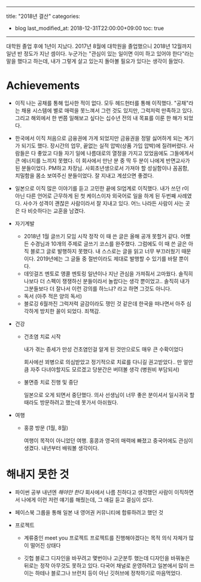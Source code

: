 
---
title: "2018년 결산"
categories: 
  - blog
last_modified_at: 2018-12-31T22:00:00+09:00
toc: true
---

대학원 졸업 후에 1년이 지났다. 2017년 8월에 대학원을 졸업했으니 2018년 12월까지 일년 반 정도가 지난 셈이다.
누군가는 "관심이 있는 일이면 이미 하고 있어야 한다"라는 말을 했다고 하는데, 내가 그렇게 살고 있는지 돌아볼 필요가 있다는 생각이 들었다. 

# Achievements

- 이직
나는 공채를 통해 입사한 적이 없다. 모두 헤드헌터를 통해 이직했다. "공채"라는 채용 시스템에 별로 매력을 못느껴서 그런 것도 있지만, 그럭저럭 만족하고 있다. 
그리고 해외에서 한 번쯤 일해보고 싶다는 십수년 전의 내 목표를 이룬 한 해가 되었다. 

- 한국에서 이직
처음으로 금융권에 가게 되었지만 금융권을 정말 싫어하게 되는 계기가 되기도 했다. 장시간의 업무, 끝없는 실적 압박(상품 가입 압박)에 질려버렸다. 사람들은 다 좋았고 다들 자기 일에 나름대로의 열정을 가지고 있었음에도 그들에게서 큰 에너지를 느끼지 못했다. 이 회사에서 만난 분 중 딱 두 분이 나에게 반면교사가 된 분들이었다. PM하고 차장님. 사회초년생으로서 가져야 할 성실함이나 꼼꼼함, 치밀함을 몸소 보여주신 분들이었다. 잘 지내고 계셨으면 좋겠다.
- 일본으로 이직
많은 이야기를 듣고 고민한 끝에 SI업계로 이직했다. 내가 쓰던 r이 아닌 다른 언어로 근무하게 된 첫 케이스이자 외국어로 일을 하게 된 두번째 사례였다. 사수가 성격이 괜찮은 사람이라서 잘 지내고 있다. 어느 나라든 사람이 사는 곳은 다 비슷하다는 교훈을 남겼다. 

- 자기계발
    - 2018년 1월 글쓰기 모임 시작
        정작 이 때 쓴 글은 올해 공개 못할거 같다. 어쨌든 수경님과 10개의 주제로 글쓰기 코스를 완주했다. 그럼에도 이 때 쓴 글은 아직 블로그 글로 발행하지 못했다. 내 스스로는 글을 읽고 너무 부끄러웠기 때문이다. 2019년에는 그 글들 중 절반이라도 제대로 발행할 수 있기를 바랄 뿐이다. 
    - 데잇걸즈 멘토로 앵콜 멘토링
        일년이나 지난 관심을 가져줘서 고마웠다. 솔직히 나보다 더 스펙이 쟁쟁하신 분들이라서 놀랍다는 생각 뿐이었고.. 솔직히 내가 그분들보다 더 잘나서 이런 강의를 하느냐? 라고 하면 그것도 아니다. 
    - 독서 (아주 적은 양의 독서)
    - 블로깅
        6월까진 그럭저럭 글감이라도 쟁인 것 같은데 한국을 떠나면서 아주 심각하게 방치한 꼴이 되었다. 죄책감. 

- 건강
    - 건초염 치료 시작

        내가 겪는 증세가 만성 건초염인걸 알게 된 것만으로도 매우 큰 수확이었다

        회사에선 꾀병으로 의심받았고 정기적으로 치료를 다니길 권고받았다.. 만 얼만큼 자주 다녀야할지도 모르겠고 당분간은 버텨볼 생각 (병원비 부담되서) 

    - 불면증 치료 진행 및 중단

        일본으로 오게 되면서 중단했다. 의사 선생님이 너무 좋은 분이셔서 일시귀국 할 때라도 방문하려고 했는데 못가서 아쉬웠다. 

- 여행
    - 홍콩 방문 (1월, 8월)

        여행이 목적이 아니었던 여행. 홍콩과 영국의 매력에 빠졌고 중국어에도 관심이 생겼다. 내년부터 배워볼 생각이다. 

# 해내지 못한 것

- 파이썬 공부
    내년엔 *해야만 한다* 
    회사에서 나름 친하다고 생각했던 사람이 이직하면서 나에게 이런 저런 얘기를 해줬는데, 그 얘길 듣고 결심이 섰다.  

- 페이스북 그룹을 통해 일본 내 영어권 커뮤니티에 합류하려고 했던 것
- 프로젝트
    - 계류중인 meet you 프로젝트
        프로젝트를 진행해야겠다는 목적 의식 자체가 많이 떨어진 상태다

    - 깃헙 블로그
        디자인을 바꾸려고 몇번이나 고군분투 했는데 디자인을 바꿔놓은 뒤로는 정작 아무것도 못하고 있다. 다국어 채널로 운영하려고 일본에서 많이 쓰이는 하테나 블로그나 브런치 등이 아닌 깃허브에 정착하기로 마음먹었다.
